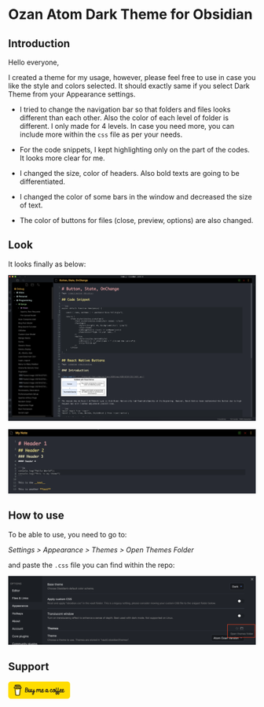 # Ozan Atom Dark Theme for Obsidian

## Introduction

Hello everyone,

I created a theme for my usage, however, please feel free to use in case you like the style and colors selected. It should exactly same if you select Dark Theme from your Appearance settings.

- I tried to change the navigation bar so that folders and files looks different than each other. Also the color of each level of folder is different. I only made for 4 levels. In case you need more, you can include more within the `css` file as per your needs.

- For the code snippets, I kept highlighting only on the part of the codes. It looks more clear for me.

- I changed the size, color of headers. Also bold texts are going to be differentiated. 

- I changed the color of some bars in the window and decreased the size of text.

- The color of buttons for files (close, preview, options) are also changed.

## Look

It looks finally as below:

![overall-view](images/image_1.png)

![text](images/image_2.png)


## How to use

To be able to use, you need to go to:

*Settings > Appearance > Themes > Open Themes Folder*

and paste the `.css` file you can find within the repo:

![settings](images/image_3.png)


## Support

<a href="https://www.buymeacoffee.com/ozante">
    <img src='/images/Buy-me-coffee.svg' width="25%" height="auto" />
</a>

